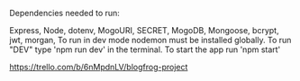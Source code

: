 Dependencies needed to run:

Express, Node, dotenv, MogoURI, SECRET, MogoDB, Mongoose, bcrypt, jwt, morgan, 
To run in dev mode nodemon must be installed globally. To run "DEV" type 'npm run dev' in the terminal.
To start the app run 'npm start'


https://trello.com/b/6nMpdnLV/blogfrog-project